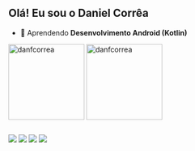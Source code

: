 ## Olá! Eu sou o Daniel Corrêa
- 🌱 Aprendendo **Desenvolvimento Android (Kotlin)**

<div>
  <img height=150 align="center" src="https://github-readme-stats.vercel.app/api?username=danfcorrea&show_icons=true&theme=dracula&locale=pt-br&hide_border=true&rank_icon=github&include_all_commits=true" alt="danfcorrea" />
  <img height=150 align="center" src="https://github-readme-stats.vercel.app/api/top-langs?username=danfcorrea&show_icons=true&theme=dracula&locale=pt-br&layout=compact&hide_border=true" alt="danfcorrea" />
</div>

##

<div>
  <a href = "mailto:daniel.1997.df@gmail.com"><img src="https://img.shields.io/badge/Gmail-D14836?style=for-the-badge&logo=gmail&logoColor=white"></a>
  <a href = "https://wa.me/5531994893658"><img src="https://img.shields.io/badge/WhatsApp-25D366?style=for-the-badge&logo=whatsapp&logoColor=white"></a>
  <a href="https://www.linkedin.com/in/danfcorrea/"><img src= "https://img.shields.io/badge/LinkedIn-0077B5?style=for-the-badge&logo=linkedin&logoColor=white"></a>
  <a href="https://instagram.com/dan_felipe97"><img src= "https://img.shields.io/badge/Instagram-E4405F?style=for-the-badge&logo=instagram&logoColor=white"></a>
</div>

<!--
**danfcorrea/danfcorrea** is a ✨ _special_ ✨ repository because its `README.md` (this file) appears on your GitHub profile.

Here are some ideas to get you started:

- 🔭 I’m currently working on ...
- 🌱 I’m currently learning ...
- 👯 I’m looking to collaborate on ...
- 🤔 I’m looking for help with ...
- 💬 Ask me about ...
- 📫 How to reach me: ...
- 😄 Pronouns: ...
- ⚡ Fun fact: ...
-->
